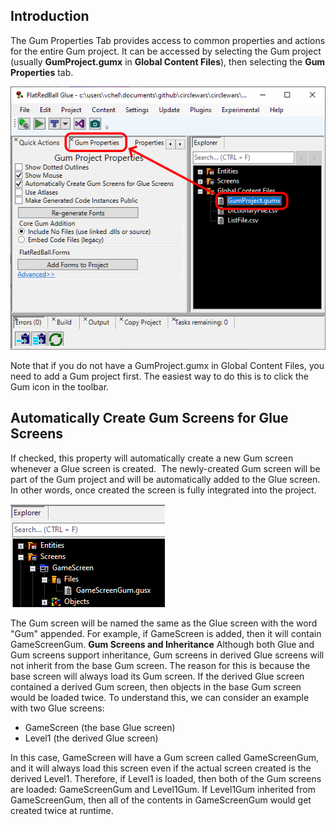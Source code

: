 ## Introduction

The Gum Properties Tab provides access to common properties and actions for the entire Gum project. It can be accessed by selecting the Gum project (usually **GumProject.gumx** in **Global Content Files**), then selecting the **Gum Properties** tab.

![](/media/2020-07-img_5f18e9ed6e06d.png)

Note that if you do not have a GumProject.gumx in Global Content Files, you need to add a Gum project first. The easiest way to do this is to click the Gum icon in the toolbar.

## Automatically Create Gum Screens for Glue Screens

If checked, this property will automatically create a new Gum screen whenever a Glue screen is created.  The newly-created Gum screen will be part of the Gum project and will be automatically added to the Glue screen. In other words, once created the screen is fully integrated into the project.

![](/media/2020-07-img_5f18ec04232d4.png)

The Gum screen will be named the same as the Glue screen with the word "Gum" appended. For example, if GameScreen is added, then it will contain GameScreenGum. **Gum Screens and Inheritance** Although both Glue and Gum screens support inheritance, Gum screens in derived Glue screens will not inherit from the base Gum screen. The reason for this is because the base screen will always load its Gum screen. If the derived Glue screen contained a derived Gum screen, then objects in the base Gum screen would be loaded twice. To understand this, we can consider an example with two Glue screens:

-   GameScreen (the base Glue screen)
-   Level1 (the derived Glue screen)

In this case, GameScreen will have a Gum screen called GameScreenGum, and it will always load this screen even if the actual screen created is the derived Level1. Therefore, if Level1 is loaded, then both of the Gum screens are loaded: GameScreenGum and Level1Gum. If Level1Gum inherited from GameScreenGum, then all of the contents in GameScreenGum would get created twice at runtime.  
